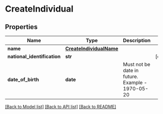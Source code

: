 # CreateIndividual

## Properties
Name | Type | Description | Notes
------------ | ------------- | ------------- | -------------
**name** | [**CreateIndividualName**](CreateIndividualName.md) |  | 
**national_identification** | **str** |  | [optional] 
**date_of_birth** | **date** | Must not be date in future. Example - 1970-05-20 | 

[[Back to Model list]](../README.md#documentation-for-models) [[Back to API list]](../README.md#documentation-for-api-endpoints) [[Back to README]](../README.md)


